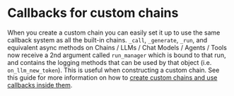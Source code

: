 Callbacks for custom chains
===========================

When you create a custom chain you can easily set it up to use the same callback system as all the built-in chains. `_call`, `_generate`, `_run`, and equivalent async methods on Chains / LLMs / Chat Models / Agents / Tools now receive a 2nd argument called `run_manager` which is bound to that run, and contains the logging methods that can be used by that object (i.e. `on_llm_new_token`). This is useful when constructing a custom chain. See this guide for more information on how to [create custom chains and use callbacks inside them](/docs/modules/chains/how_to/custom_chain.html).